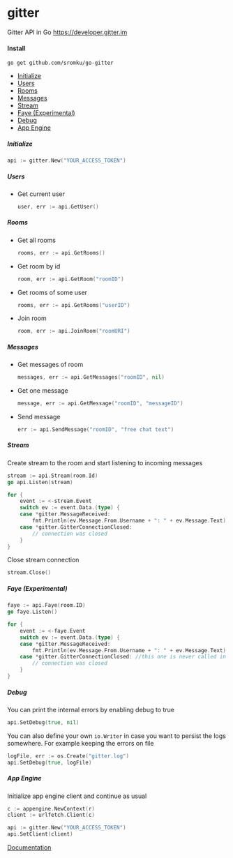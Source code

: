 # gitter
Gitter API in Go
https://developer.gitter.im

#### Install

`go get github.com/sromku/go-gitter`

- [Initialize](#initialize)
- [Users](#users)
- [Rooms](#rooms)
- [Messages](#messages)
- [Stream](#stream)
- [Faye (Experimental)](#faye)
- [Debug](#debug)
- [App Engine](#app-engine)

##### Initialize
``` Go
api := gitter.New("YOUR_ACCESS_TOKEN")
```

##### Users

- Get current user

	``` Go
	user, err := api.GetUser()
	```

##### Rooms

- Get all rooms
	``` Go
	rooms, err := api.GetRooms()
	```

- Get room by id
	``` Go
	room, err := api.GetRoom("roomID")
	```

- Get rooms of some user
	``` Go
	rooms, err := api.GetRooms("userID")
	```

- Join room
	``` Go
	room, err := api.JoinRoom("roomURI")
	```

##### Messages

- Get messages of room
	``` Go
	messages, err := api.GetMessages("roomID", nil)
	```

- Get one message
	``` Go
	message, err := api.GetMessage("roomID", "messageID")
	```

- Send message
	``` Go
	err := api.SendMessage("roomID", "free chat text")
	```

##### Stream

Create stream to the room and start listening to incoming messages

``` Go
stream := api.Stream(room.Id)
go api.Listen(stream)

for {
    event := <-stream.Event
    switch ev := event.Data.(type) {
    case *gitter.MessageReceived:
        fmt.Println(ev.Message.From.Username + ": " + ev.Message.Text)
    case *gitter.GitterConnectionClosed:
        // connection was closed
    }
}
```

Close stream connection

``` Go
stream.Close()
```

##### Faye (Experimental)

``` Go
faye := api.Faye(room.ID)
go faye.Listen()

for {
    event := <-faye.Event
    switch ev := event.Data.(type) {
    case *gitter.MessageReceived:
        fmt.Println(ev.Message.From.Username + ": " + ev.Message.Text)
    case *gitter.GitterConnectionClosed: //this one is never called in Faye
        // connection was closed
    }
}
```

##### Debug

You can print the internal errors by enabling debug to true

``` Go
api.SetDebug(true, nil)
```

You can also define your own `io.Writer` in case you want to persist the logs somewhere.
For example keeping the errors on file

``` Go
logFile, err := os.Create("gitter.log")
api.SetDebug(true, logFile)
```

##### App Engine

Initialize app engine client and continue as usual

``` Go
c := appengine.NewContext(r)
client := urlfetch.Client(c)

api := gitter.New("YOUR_ACCESS_TOKEN")
api.SetClient(client)
```

[Documentation](https://godoc.org/github.com/sromku/go-gitter)
